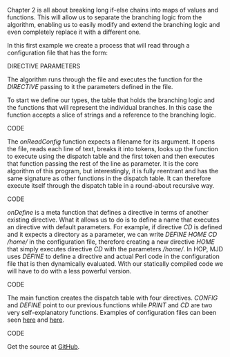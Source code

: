 Chapter 2 is all about breaking long if-else chains into maps of values and functions. This will allow us to separate the branching logic from the algorithm, enabling us to easily modify and extend the branching logic and even completely replace it with a different one.

In this first example we create a process that will read through a configuration file that has the form:

DIRECTIVE PARAMETERS

The algorithm runs through the file and executes the function for the *DIRECTIVE* passing to it the parameters defined in the file.

To start we define our types, the table that holds the branching logic and the functions that will represent the individual branches. In this case the function accepts a slice of strings and a reference to the branching logic.

CODE

The *onReadConfig* function expects a filename for its argument. It opens the file, reads each line of text, breaks it into tokens, looks up the function to execute using the dispatch table and the first token and then executes that function passing the rest of the line as parameter. It is the core algorithm of this program, but interestingly, it is fully reentrant and has the same signature as other functions in the dispatch table. It can therefore execute itself through the dispatch table in a round-about recursive way.

CODE

*onDefine* is a meta function that defines a directive in terms of another existing directive. What it allows us to do is to define a name that executes an directive with default parameters. For example, if directive *CD* is defined and it expects a directory as a parameter, we can write *DEFINE HOME CD /home/* in the configuration file, therefore creating a new directive *HOME* that simply executes directive *CD* with the parameters */home/*. In HOP, MJD uses *DEFINE* to define a directive and actual Perl code in the configuration file that is then dynamically evaluated. With our statically compiled code we will have to do with a less powerful version.

CODE

The main function creates the dispatch table with four directives. *CONFIG* and *DEFINE* point to our previous functions while *PRINT* and *CD* are two very self-explanatory functions. Examples of configuration files can been seen [here](https://github.com/mg/hog/blob/master/c2/1.conf) and [here](https://github.com/mg/hog/blob/master/c2/2.conf).

CODE

Get the source at [GitHub](https://github.com/mg/hog/blob/master/c2/configuration-file-handling.go).
